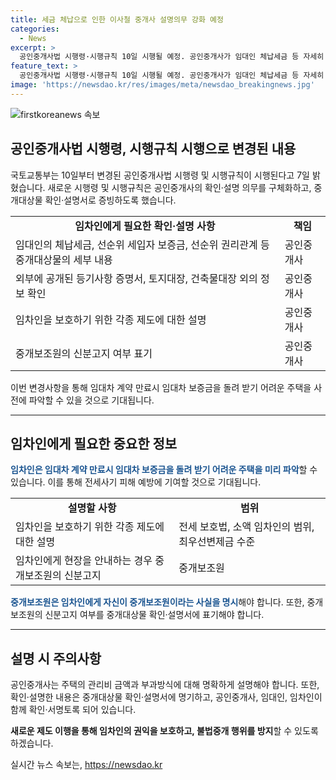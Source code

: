 ```yaml
---
title: 세금 체납으로 인한 이사철 중개사 설명의무 강화 예정
categories:
  - News
excerpt: >
  공인중개사법 시행령·시행규칙 10일 시행될 예정. 공인중개사가 임대인 체납세금 등 자세히 설명 의무, 중개보조인 여부 명시, 중개대상물 확인서에 법적 보증 등록 등 증빙 의무 추가. 주택임대차보호법에 따른 소액 임차인 보호 범위, 중개보조원의 신분고지 여부 등 중개사의 설명 의무 강화. 관련 내용 확인·서명토록.
feature_text: >
  공인중개사법 시행령·시행규칙 10일 시행될 예정. 공인중개사가 임대인 체납세금 등 자세히 설명 의무, 중개보조인 여부 명시, 중개대상물 확인서에 법적 보증 등록 등 증빙 의무 추가. 주택임대차보호법에 따른 소액 임차인 보호 범위, 중개보조원의 신분고지 여부 등 중개사의 설명 의무 강화. 관련 내용 확인·서명토록.
image: 'https://newsdao.kr/res/images/meta/newsdao_breakingnews.jpg'
---
```


<p><img src="https://newsdao.kr/res/images/meta/newsdao_breakingnews.jpg" alt="firstkoreanews 속보" /></p>

<h2 data-ke-size="size26">공인중개사법 시행령, 시행규칙 시행으로 변경된 내용</h2>

<p>국토교통부는 10일부터 변경된 공인중개사법 시행령 및 시행규칙이 시행된다고 7일 밝혔습니다. 새로운 시행령 및 시행규칙은 공인중개사의 확인·설명 의무를 구체화하고, 중개대상물 확인·설명서로 증빙하도록 했습니다.</p>

<table>
    <tr>
        <td style="text-align: center; height: 17px;"><b>임차인에게 필요한 확인·설명 사항</b></td>
        <td style="text-align: center; height: 17px;"><b>책임</b></td>
    </tr>
    <tr>
        <td>임대인의 체납세금, 선순위 세입자 보증금, 선순위 권리관계 등 중개대상물의 세부 내용</td>
        <td>공인중개사</td>
    </tr>
    <tr>
        <td>외부에 공개된 등기사항 증명서, 토지대장, 건축물대장 외의 정보 확인</td>
        <td>공인중개사</td>
    </tr>
    <tr>
        <td>임차인을 보호하기 위한 각종 제도에 대한 설명</td>
        <td>공인중개사</td>
    </tr>
    <tr>
        <td>중개보조원의 신분고지 여부 표기</td>
        <td>공인중개사</td>
    </tr>
</table>

<p>이번 변경사항을 통해 임대차 계약 만료시 임대차 보증금을 돌려 받기 어려운 주택을 사전에 파악할 수 있을 것으로 기대됩니다.</p>

<hr>

<h2 data-ke-size="size26">임차인에게 필요한 중요한 정보</h2>

<p><b><span style="color: #1a5490;">임차인은 임대차 계약 만료시 임대차 보증금을 돌려 받기 어려운 주택을 미리 파악</span></b>할 수 있습니다. 이를 통해 전세사기 피해 예방에 기여할 것으로 기대됩니다.</p>

<table>
    <tr>
        <td style="text-align: center; height: 17px;"><b>설명할 사항</b></td>
        <td style="text-align: center; height: 17px;"><b>범위</b></td>
    </tr>
    <tr>
        <td>임차인을 보호하기 위한 각종 제도에 대한 설명</td>
        <td>전세 보호법, 소액 임차인의 범위, 최우선변제금 수준</td>
    </tr>
    <tr>
        <td>임차인에게 현장을 안내하는 경우 중개보조원의 신분고지</td>
        <td>중개보조원</td>
    </tr>
</table>

<p><b><span style="color: #1a5490;">중개보조원은 임차인에게 자신이 중개보조원이라는 사실을 명시</span></b>해야 합니다. 또한, 중개보조원의 신분고지 여부를 중개대상물 확인·설명서에 표기해야 합니다.</p>

<hr>

<h2 data-ke-size="size26">설명 시 주의사항</h2>

<p>공인중개사는 주택의 관리비 금액과 부과방식에 대해 명확하게 설명해야 합니다. 또한, 확인·설명한 내용은 중개대상물 확인·설명서에 명기하고, 공인중개사, 임대인, 임차인이 함께 확인·서명토록 되어 있습니다.</p>

<p><b>새로운 제도 이행을 통해 임차인의 권익을 보호하고, 불법중개 행위를 방지</b>할 수 있도록 하겠습니다.</p>
실시간 뉴스 속보는, <a href="https://newsdao.kr" rel="dofollow">https://newsdao.kr</a>



